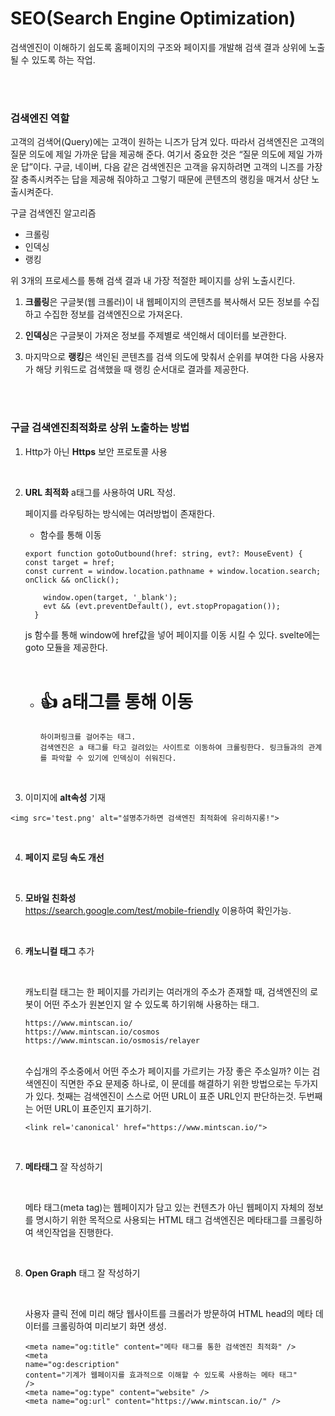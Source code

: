 # SEO(Search Engine Optimization)

검색엔진이 이해하기 쉽도록 홈페이지의 구조와 페이지를 개발해 검색 결과 상위에 노출될 수 있도록 하는 작업.

  <br />
  <br />

### 검색엔진 역할

고객의 검색어(Query)에는 고객이 원하는 니즈가 담겨 있다. 따라서 검색엔진은 고객의 질문 의도에 제일 가까운 답을 제공해 준다. 여기서 중요한 것은 “질문 의도에 제일 가까운 답”이다. 구글, 네이버, 다음 같은 검색엔진은 고객을 유지하려면 고객의 니즈를 가장 잘 충족시켜주는 답을 제공해 줘야하고 그렇기 때문에 콘텐츠의 랭킹을 매겨서 상단 노출시켜준다.
<br />

구글 검색엔진 알고리즘

- 크롤링
- 인덱싱
- 랭킹

위 3개의 프로세스를 통해 검색 결과 내 가장 적절한 페이지를 상위 노출시킨다.
<br />

1. **크롤링**은 구글봇(웹 크롤러)이 내 웹페이지의 콘텐츠를 복사해서 모든 정보를 수집하고 수집한 정보를 검색엔진으로 가져온다.

2. **인덱싱**은 구글봇이 가져온 정보를 주제별로 색인해서 데이터를 보관한다.

3. 마지막으로 **랭킹**은 색인된 콘텐츠를 검색 의도에 맞춰서 순위를 부여한 다음 사용자가 해당 키워드로 검색했을 때 랭킹 순서대로 결과를 제공한다.

 <br />
 <br />

### 구글 검색엔진최적화로 상위 노출하는 방법

1.  Http가 아닌 **Https** 보안 프로토콜 사용

    <br />

2.  **URL 최적화**
    a태그를 사용하여 URL 작성.

    페이지를 라우팅하는 방식에는 여러방법이 존재한다.

    - 함수를 통해 이동

    ```
    export function gotoOutbound(href: string, evt?: MouseEvent) {
    const target = href;
    const current = window.location.pathname + window.location.search;
    onClick && onClick();

      	window.open(target, '_blank');
      	evt && (evt.preventDefault(), evt.stopPropagation());
      }
    ```

    js 함수를 통해 window에 href값을 넣어 페이지를 이동 시킬 수 있다. svelte에는 goto 모듈을 제공한다.
    <br />
    <br />

    - # :+1: **a태그를 통해 이동**

          하이퍼링크를 걸어주는 태그.
          검색엔진은 a 태그를 타고 걸려있는 사이트로 이동하여 크롤링한다. 링크들과의 관계를 파악할 수 있기에 인덱싱이 쉬워진다.

      <br />

3.  이미지에 **alt속성** 기재

```
<img src='test.png' alt="설명추가하면 검색엔진 최적화에 유리하지롱!">
```

   <br />

4. **페이지 로딩 속도 개선**

   <br />

5. **모바일 친화성**
   <br />
   https://search.google.com/test/mobile-friendly 이용하여 확인가능.

   <br />

6. **캐노니컬 태그** 추가

   <br />

   캐노티컬 태그는 한 페이지를 가리키는 여러개의 주소가 존재할 때, 검색엔진의 로봇이 어떤 주소가 원본인지 알 수 있도록 하기위해 사용하는 태그.

   ```
   https://www.mintscan.io/
   https://www.mintscan.io/cosmos
   https://www.mintscan.io/osmosis/relayer

   ```

    <br />
   수십개의 주소중에서 어떤 주소가 페이지를 가르키는 가장 좋은 주소일까?
   이는 검색엔진이 직면한 주요 문제중 하나로, 이 문데를 해결하기 위한 방법으로는 두가지가 있다.
   첫째는 검색엔진이 스스로 어떤 URL이 표준 URL인지 판단하는것.
   두번째는 어떤 URL이 표준인지 표기하기.
   <br />

   ```
   <link rel='canonical' href="https://www.mintscan.io/">
   ```

   <br />

7. **메타태그** 잘 작성하기

   <br />

   메타 태그(meta tag)는 웹페이지가 담고 있는 컨텐츠가 아닌 웹페이지 자체의 정보를 명시하기 위한 목적으로 사용되는 HTML 태그
   검색엔진은 메타태그를 크롤링하여 색인작업을 진행한다.

   <br />

8. **Open Graph** 태그 잘 작성하기

   <br />

   사용자 클릭 전에 미리 해당 웹사이트를 크롤러가 방문하여 HTML head의 메타 데이터를 크롤링하여 미리보기 화면 생성.

   ```
   <meta name="og:title" content="메타 태그를 통한 검색엔진 최적화" />
   <meta
   name="og:description"
   content="기계가 웹페이지를 효과적으로 이해할 수 있도록 사용하는 메타 태그"
   />
   <meta name="og:type" content="website" />
   <meta name="og:url" content="https://www.mintscan.io/" />
   ```
